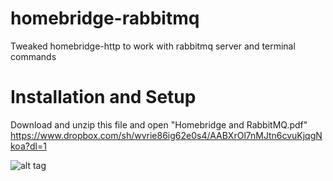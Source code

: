 # homebridge-rabbitmq
Tweaked homebridge-http to work with rabbitmq server and terminal commands

# Installation and Setup

Download and unzip this file and open "Homebridge and RabbitMQ.pdf" 
https://www.dropbox.com/sh/wvrie86ig62e0s4/AABXrOl7nMJtn6cvuKjqgNkoa?dl=1

![alt tag](http://i.imgur.com/rUKBrCU.png)
